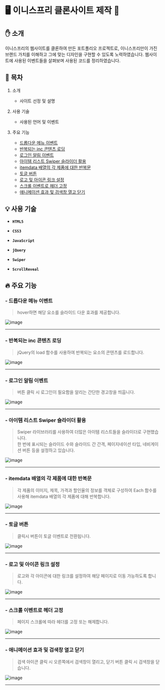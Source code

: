 # :desktop_computer: 이니스프리 클론사이트 제작 :seedling:

## :hand: 소개

 이니스프리의 웹사이트를 클론하여 만든 포트폴리오 프로젝트로, 이니스프리만이 가진 브랜드 가치를 이해하고 그에 맞는 디자인을 구현할 수 있도록 노력하였습니다. 웹사이트에 사용된 이벤트들을 살펴보며 사용된 코드를 정리하였습니다. 

## :loudspeaker: 목차

 
1. 소개
     - 사이트 선정 및 설명

3. 사용 기술
     - 사용된 언어 및 이벤트

4. 주요 기능
     - <a id="content3" href="#list_1">드롭다운 메뉴 이벤트</a>
     - <a href="#list_2">반복되는 inc 콘텐츠 로딩</a>
     - <a href="#list_3">로그인 알림 이벤트</a>
     - <a href="#list_4">아이템 리스트 Swiper 슬라이더 활용</a>
     - <a href="#list_5">itemdata 배열의 각 제품에 대한 반복문</a>
     - <a href="#list_6">토글 버튼</a>
     - <a href="#list_7">로고 및 아이콘 링크 설정</a>
     - <a href="#list_8">스크롤 이벤트로 헤더 고정</a>
     - <a href="#list_9">애니메이션 효과 및 검색창 열고 닫기</a>

## :bulb: 사용 기술

- **`HTML5`** 

- **`CSS3`**

- **`JavaScript`**

- **`jQuery`**

- **`Swiper`**

- **`ScrollReveal`**


## :fire: 주요 기능


### - <a id="list_1">드롭다운 메뉴 이벤트</a>    

>	 hover하면 해당 요소를 슬라이드 다운 효과를 제공합니다.


![image](https://github.com/jkw507600/innisfree/assets/145305173/70a61af1-3f5e-404c-906a-6957b83f83c2)

- - -
### - <a id="list_2"> 반복되는 inc 콘텐츠 로딩</a>

 >	 jQuery의 load 함수를 사용하여 반복되는 요소의 콘텐츠를 로드합니다.

![image](https://github.com/jkw507600/innisfree/assets/145305173/1a80a9e7-c358-4a22-a34d-396afca0540c)

- - -

### - <a id="list_3"> 로그인 알림 이벤트</a>

 >	 버튼 클릭 시 로그인이 필요함을 알리는 간단한 경고창을 띄웁니다.

![image](https://github.com/jkw507600/innisfree/assets/145305173/176fe5cc-8c6d-4266-8fce-7c09c197ba5b)


- - -
### - <a id="list_4"> 아이템 리스트 Swiper 슬라이더 활용</a>

 >	Swiper 라이브러리를 사용하여 더많은 아이템 리스트들을 슬라이더로 구현했습니다. <br> 한 번에 표시되는 슬라이드 수와 슬라이드 간 간격, 페이지네이션 타입, 네비게이션 버튼 등을 설정하고 있습니다.

![image](https://github.com/jkw507600/innisfree/assets/145305173/e9f09a64-0c94-4978-98c7-3e5ef5d37915)

- - -
### - <a id="list_5"> itemdata 배열의 각 제품에 대한 반복문</a>

>	각 제품의 이미지, 제목, 가격과 할인율의 정보를 객체로 구성하여 Each 함수를 사용해 itemdata 배열의 각 제품에 대해 반복합니다.

![image](https://github.com/jkw507600/innisfree/assets/145305173/6cdab144-90e8-42ca-accc-3d681ef3ce2f)


- - -
### - <a id="list_6"> 토글 버튼</a>

 >	클릭시 버튼이 토글 이벤트로 전환됩니다.

![image](https://github.com/jkw507600/innisfree/assets/145305173/6acc1fee-f583-441c-8d08-42a88bd2ca68)

  
- - -

### - <a id="list_7"> 로고 및 아이콘 링크 설정</a>

 >	로고와 각 아이콘에 대한 링크를 설정하여 해당 페이지로 이동 가능하도록 합니다.

![image](https://github.com/jkw507600/innisfree/assets/145305173/6e0434f2-d504-43a5-93e5-245a54b3b52c)

  
- - -

### - <a id="list_8"> 스크롤 이벤트로 헤더 고정</a>

 > 페이지 스크롤에 따라 헤더를 고정 또는 해제합니다.

![image](https://github.com/jkw507600/innisfree/assets/145305173/92a4f98e-573c-4e98-ab91-4eac2d7b67ef)

- - -
### - <a id="list_9"> 애니메이션 효과 및 검색창 열고 닫기</a>

 > 검색 아이콘 클릭 시 오른쪽에서 검색창이 열리고, 닫기 버튼 클릭 시 검색창을 닫습니다.

![image](https://github.com/jkw507600/innisfree/assets/145305173/4eb7f175-1583-4116-a939-d935dedfece7)


- - -
